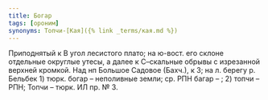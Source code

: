 ```yaml
---
title: Богар
tags: [ороним]
synonyms: Топчи-[Кая]({% link _terms/кая.md %})
---
```


Приподнятый к В угол лесистого плато; на ю-вост. его склоне отдельные округлые
утесы, а далее к С–скальные обрывы с изрезанной верхней кромкой. Над нп Большое
Садовое (Бахч.), к З; на л. берегу р. Бельбек 1) тюрк. богар – неполивные земли;
ср. РПН багар – ; 2) топчи – РПН; Топчи – тюрк. ИЛ пр. № 3.
